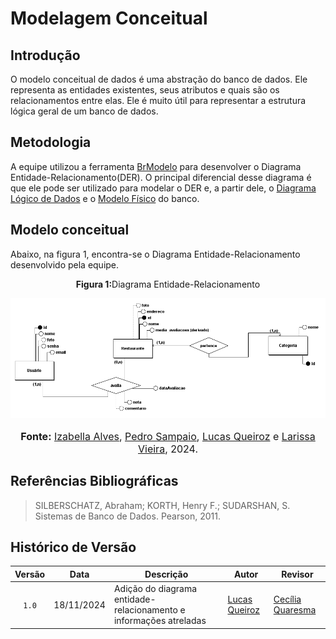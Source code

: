 # Modelagem Conceitual

## Introdução

O modelo conceitual de dados é uma abstração do banco de dados. Ele representa as entidades existentes, seus atributos e quais são os relacionamentos entre elas. Ele é muito útil para representar a estrutura lógica geral de um banco de dados.

## Metodologia

A equipe utilizou a ferramenta [BrModelo](http://www.sis4.com/brModelo/) para desenvolver o Diagrama Entidade-Relacionamento(DER). O principal diferencial desse diagrama é que ele pode ser utilizado para modelar o DER e, a partir dele, o [Diagrama Lógico de Dados](https://unbarqdsw2024-2.github.io/2024.2_G10_Recomendacao_Entrega_02/#/modelagem-dados/modelo-logico) e o [Modelo Físico](https://unbarqdsw2024-2.github.io/2024.2_G10_Recomendacao_Entrega_02/#/modelagem-dados/modelo-fisico) do banco.

## Modelo conceitual 

Abaixo, na figura 1, encontra-se o Diagrama Entidade-Relacionamento desenvolvido pela equipe.
<center>
<p style="text-align: center"><b>Figura 1:</b>Diagrama Entidade-Relacionamento</p>
<div align="center">
  <img src="https://raw.githubusercontent.com/UnBArqDsw2024-2/2024.2_G10_Recomendacao_Entrega_02/refs/heads/main/docs/imagens/modelo-conceitual.png" alt="Diagrama Entidade-Relacionamento" >
</div>
<font size="3"><p style="text-align: center"><b>Fonte:</b> <a href="https://github.com/izabellaalves">Izabella Alves</a>, <a href="https://github.com/PedroSampaioDias">Pedro Sampaio</a>, <a href="https://github.com/lucasqueiroz23">Lucas Queiroz</a> e <a href="https://github.com/VieiraLaris">Larissa Vieira</a>, 2024.</p></font>
</center>

## Referências Bibliográficas

>
> SILBERSCHATZ, Abraham; KORTH, Henry F.; SUDARSHAN, S. Sistemas de Banco de Dados. Pearson, 2011.
>

## Histórico de Versão

| Versão | Data | Descrição | Autor | Revisor |
| :----: | ---- | --------- | ----- | ------- |
| `1.0`  |18/11/2024| Adição do diagrama entidade-relacionamento e informações atreladas  | [Lucas Queiroz](https://github.com/lucasqueiroz23) |[Cecília Quaresma](https://github.com/cqcoding)  |
